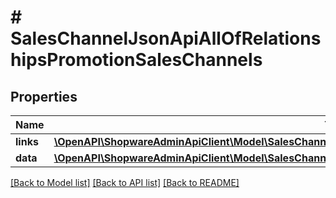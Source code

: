 # # SalesChannelJsonApiAllOfRelationshipsPromotionSalesChannels

## Properties

Name | Type | Description | Notes
------------ | ------------- | ------------- | -------------
**links** | [**\OpenAPI\ShopwareAdminApiClient\Model\SalesChannelJsonApiAllOfRelationshipsPromotionSalesChannelsLinks**](SalesChannelJsonApiAllOfRelationshipsPromotionSalesChannelsLinks.md) |  | [optional]
**data** | [**\OpenAPI\ShopwareAdminApiClient\Model\SalesChannelJsonApiAllOfRelationshipsPromotionSalesChannelsData[]**](SalesChannelJsonApiAllOfRelationshipsPromotionSalesChannelsData.md) |  | [optional]

[[Back to Model list]](../../README.md#models) [[Back to API list]](../../README.md#endpoints) [[Back to README]](../../README.md)
